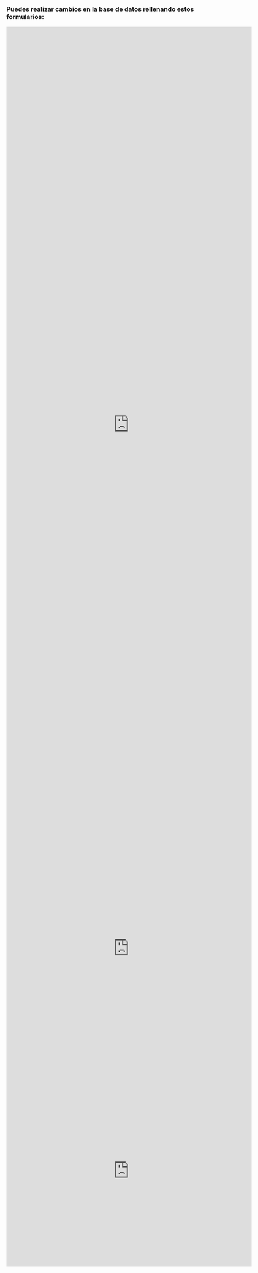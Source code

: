 ### Puedes realizar cambios en la base de datos rellenando estos formularios:

<iframe src="https://docs.google.com/forms/d/e/1FAIpQLSd1bqZvUwhiYyNqADT-cZTbtpYytBtwuUlvVsc5NKO2DFdVSQ/viewform?embedded=true" width="640" height="2075" frameborder="0" marginheight="0" marginwidth="0">S&#39;està carregant…</iframe>

<iframe src="https://docs.google.com/forms/d/e/1FAIpQLSfJW_cgAC037HGYdCkiQeG1VuwlzkRYPPcPQQwCgRrHyWb5qg/viewform?embedded=true" width="640" height="660" frameborder="0" marginheight="0" marginwidth="0">S&#39;està carregant…</iframe>

<iframe src="https://docs.google.com/forms/d/e/1FAIpQLSfWtdiT35I70lQVCuPXPVIHvojZsrU-8Qif8BvDpGj94Zri0w/viewform?embedded=true" width="640" height="500" frameborder="0" marginheight="0" marginwidth="0">S&#39;està carregant…</iframe>